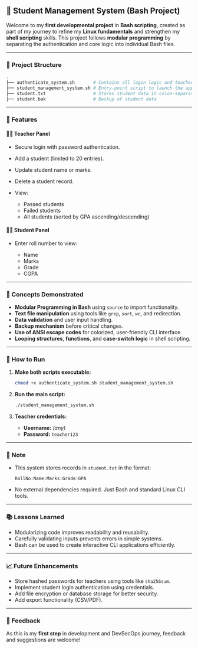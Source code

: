 ## 🧠 Student Management System (Bash Project)

Welcome to my **first developmental project** in **Bash scripting**, created as part of my journey to refine my **Linux fundamentals** and strengthen my **shell scripting** skills. This project follows **modular programming** by separating the authentication and core logic into individual Bash files.

---

### 📂 Project Structure

```bash
.
├── authenticate_system.sh       # Contains all login logic and teacher/student operations
├── student_management_system.sh # Entry-point script to launch the application
├── student.txt                  # Stores student data in colon-separated format
├── student.bak                  # Backup of student data
```

---

### 🔧 Features

#### 👨‍🏫 Teacher Panel

* Secure login with password authentication.
* Add a student (limited to 20 entries).
* Update student name or marks.
* Delete a student record.
* View:

  * Passed students
  * Failed students
  * All students (sorted by GPA ascending/descending)

#### 👨‍🎓 Student Panel

* Enter roll number to view:

  * Name
  * Marks
  * Grade
  * CGPA

---

### 🧱 Concepts Demonstrated

* **Modular Programming in Bash** using `source` to import functionality.
* **Text file manipulation** using tools like `grep`, `sort`, `wc`, and redirection.
* **Data validation** and user input handling.
* **Backup mechanism** before critical changes.
* **Use of ANSI escape codes** for colorized, user-friendly CLI interface.
* **Looping structures**, **functions**, and **case-switch logic** in shell scripting.

---

### 🚀 How to Run

1. **Make both scripts executable:**

   ```bash
   chmod +x authenticate_system.sh student_management_system.sh
   ```

2. **Run the main script:**

   ```bash
   ./student_management_system.sh
   ```

3. **Teacher credentials:**

   * **Username:** *(any)*
   * **Password:** `teacher123`

---

### 📌 Note

* This system stores records in `student.txt` in the format:

  ```
  RollNo:Name:Marks:Grade:GPA
  ```

* No external dependencies required. Just Bash and standard Linux CLI tools.

---

### 📚 Lessons Learned

* Modularizing code improves readability and reusability.
* Carefully validating inputs prevents errors in simple systems.
* Bash can be used to create interactive CLI applications efficiently.

---

### 📈 Future Enhancements

* Store hashed passwords for teachers using tools like `sha256sum`.
* Implement student login authentication using credentials.
* Add file encryption or database storage for better security.
* Add export functionality (CSV/PDF).

---

### 💬 Feedback

As this is my **first step** in development and DevSecOps journey, feedback and suggestions are welcome!
